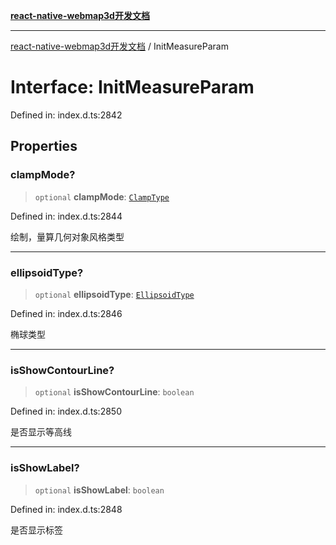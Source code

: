 [**react-native-webmap3d开发文档**](../README.md)

***

[react-native-webmap3d开发文档](../globals.md) / InitMeasureParam

# Interface: InitMeasureParam

Defined in: index.d.ts:2842

## Properties

### clampMode?

> `optional` **clampMode**: [`ClampType`](../enumerations/ClampType.md)

Defined in: index.d.ts:2844

绘制，量算几何对象风格类型

***

### ellipsoidType?

> `optional` **ellipsoidType**: [`EllipsoidType`](../enumerations/EllipsoidType.md)

Defined in: index.d.ts:2846

椭球类型

***

### isShowContourLine?

> `optional` **isShowContourLine**: `boolean`

Defined in: index.d.ts:2850

是否显示等高线

***

### isShowLabel?

> `optional` **isShowLabel**: `boolean`

Defined in: index.d.ts:2848

是否显示标签
